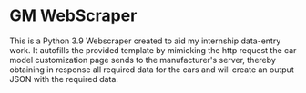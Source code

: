 # GM WebScraper
 This is a Python 3.9 Webscraper created to aid my internship data-entry work.
It autofills the provided template by mimicking the http request the car model customization page sends to the manufacturer's server,
thereby obtaining in response all required data for the cars and will create an output JSON with the required data.

